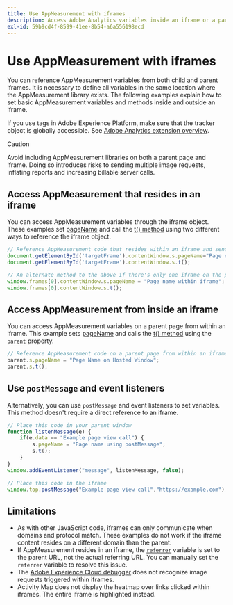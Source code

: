 ```yaml
---
title: Use AppMeasurement with iframes
description: Access Adobe Analytics variables inside an iframe or a parent page while in an iframe.
exl-id: 59b9cd4f-8599-41ee-8b54-a6a556198ecd
---
```

# Use AppMeasurement with iframes

You can reference AppMeasurement variables from both child and parent iframes. It is necessary to define all variables in the same location where the AppMeasurement library exists. The following examples explain how to set basic AppMeasurement variables and methods inside and outside an iframe.

If you use tags in Adobe Experience Platform, make sure that the tracker object is globally accessible. See [Adobe Analytics extension overview](https://experienceleague.adobe.com/docs/experience-platform/tags/extensions/adobe/analytics/overview.html).

>[!CAUTION]
>
>Avoid including AppMeasurement libraries on both a parent page and iframe. Doing so introduces risks to sending multiple image requests, inflating reports and increasing billable server calls.

## Access AppMeasurement that resides in an iframe

You can access AppMeasurement variables through the iframe object. These examples set [pageName](../vars/page-vars/pagename.md) and call the [t() method](../vars/functions/t-method.md) using two different ways to reference the iframe object.

```js
// Reference AppMeasurement code that resides within an iframe and send an image request
document.getElementById('targetFrame').contentWindow.s.pageName="Page name within iframe";
document.getElementById('targetFrame').contentWindow.s.t();

// An alternate method to the above if there's only one iframe on the page
window.frames[0].contentWindow.s.pageName = "Page name within iframe";
window.frames[0].contentWindow.s.t();
```

## Access AppMeasurement from inside an iframe

You can access AppMeasurement variables on a parent page from within an iframe. This example sets [pageName](../vars/page-vars/pagename.md) and calls the [t() method](../vars/functions/t-method.md) using the [`parent`](https://www.w3schools.com/jsref/prop_win_parent.asp) property.

```js
// Reference AppMeasurement code on a parent page from within an iframe and send an image request
parent.s.pageName = "Page Name on Hosted Window";
parent.s.t();
```

## Use `postMessage` and event listeners

Alternatively, you can use `postMessage` and event listeners to set variables. This method doesn't require a direct reference to an iframe. 

```js
// Place this code in your parent window
function listenMessage(e) {
    if(e.data == "Example page view call") {
        s.pageName = "Page name using postMessage";
        s.t();
    }
}
window.addEventListener("message", listenMessage, false);

// Place this code in the iframe
window.top.postMessage("Example page view call","https://example.com");
```

## Limitations

* As with other JavaScript code, iframes can only communicate when domains and protocol match. These examples do not work if the iframe content resides on a different domain than the parent.
* If AppMeasurement resides in an iframe, the [`referrer`](../vars/page-vars/referrer.md) variable is set to the parent URL, not the actual referring URL. You can manually set the `referrer` variable to resolve this issue.
* The [Adobe Experience Cloud debugger](https://experienceleague.adobe.com/docs/debugger/using/experience-cloud-debugger.html) does not recognize image requests triggered within iframes.
* Activity Map does not display the heatmap over links clicked within iframes. The entire iframe is highlighted instead.

